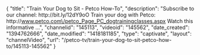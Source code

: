 {
    "title": "Train Your Dog to Sit - Petco How-To",
    "description": "Subscribe to our channel: http:\/\/bit.ly\/12dY9oO Train your dog with Petco: http:\/\/www.petco.com\/petco_Page_PC_dogtrainingclasses.aspx Watch this informative ...",
    "channelid": "145113",
    "videoid": "145562",
    "date_created": "1394762666",
    "date_modified": "1418181185",
    "type": "captivate",
    "layout": "channelVideo",
    "url": "\/petco-tv\/train-your-dog-to-sit-petco-how-to\/145113-145562"
}